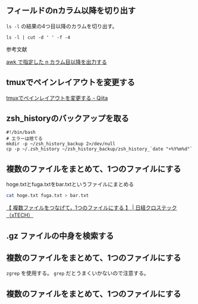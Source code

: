 ## フィールドのnカラム以降を切り出す

`ls -l` の結果の4つ目以降のカラムを切り出す。

```
ls -l | cut -d ' ' -f -4
```

参考文献

[awk で指定した n カラム目以降を出力する](https://blog.cles.jp/item/8437)

## tmuxでペインレイアウトを変更する

[tmuxでペインレイアウトを変更する - Qiita](https://qiita.com/tortuepin/items/1acbc7b0e749189a33b9)

## zsh_historyのバックアップを取る

```
#!/bin/bash
# エラーは捨てる
mkdir -p ~/zsh_history_backup 2>/dev/null
cp -p ~/.zsh_history ~/zsh_history_backup/zsh_history_`date "+%Y%m%d"`
```

## 複数のファイルをまとめて、1つのファイルにする

hoge.txtとfuga.txtをbar.txtというファイルにまとめる

```sh
cat hoge.txt fuga.txt > bar.txt
```

[【 複数ファイルをつなげて，1つのファイルにする 】 | 日経クロステック（xTECH）](https://xtech.nikkei.com/it/article/COLUMN/20060228/231150/)

## .gz ファイルの中身を検索する

## 複数のファイルをまとめて、1つのファイルにする

`zgrep` を使用する。 `grep` だとうまくいかないので注意する。

## 複数のファイルをまとめて、1つのファイルにする
